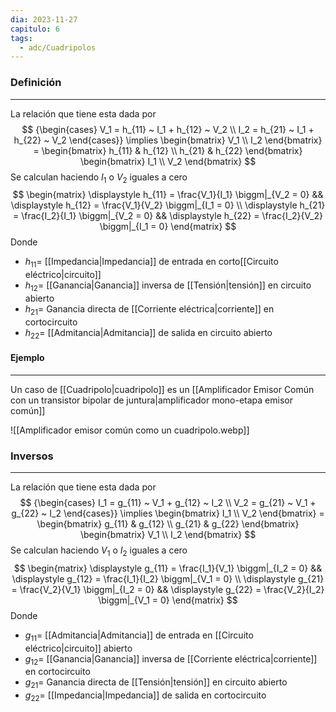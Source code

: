 ```yaml
---
dia: 2023-11-27
capitulo: 6
tags:
  - adc/Cuadripolos
---
```

### Definición
---
La relación que tiene esta dada por $$ {\begin{cases} 
	V_1 = h_{11} ~ I_1 + h_{12} ~ V_2 \\ 
	I_2 = h_{21} ~ I_1 + h_{22} ~ V_2
\end{cases}} \implies 
\begin{bmatrix} V_1 \\ I_2 \end{bmatrix} = \begin{bmatrix} 
	h_{11} & h_{12}  \\ 
	h_{21} & h_{22}
\end{bmatrix} \begin{bmatrix} I_1 \\ V_2 \end{bmatrix} $$
Se calculan haciendo $I_1$ o $V_2$ iguales a cero $$ \begin{matrix} 
	\displaystyle
	h_{11} = \frac{V_1}{I_1} \biggm|_{V_2 = 0} && 
	\displaystyle
	h_{12} = \frac{V_1}{V_2} \biggm|_{I_1 = 0} \\ 
	\displaystyle
	h_{21} = \frac{I_2}{I_1} \biggm|_{V_2 = 0} && 
	\displaystyle
	h_{22} = \frac{I_2}{V_2} \biggm|_{I_1 = 0}  
\end{matrix} $$
Donde 
* $h_{11} =$ [[Impedancia|Impedancia]] de entrada en corto[[Circuito eléctrico|circuito]]
* $h_{12} =$ [[Ganancia|Ganancia]] inversa de [[Tensión|tensión]] en circuito abierto
* $h_{21} =$ Ganancia directa de [[Corriente eléctrica|corriente]] en cortocircuito
* $h_{22} =$ [[Admitancia|Admitancia]] de salida en circuito abierto

#### Ejemplo
---
Un caso de [[Cuadripolo|cuadripolo]] es un [[Amplificador Emisor Común con un transistor bipolar de juntura|amplificador mono-etapa emisor común]] 

![[Amplificador emisor común como un cuadripolo.webp]]

### Inversos
---
La relación que tiene esta dada por $$ {\begin{cases} 
	I_1 = g_{11} ~ V_1 + g_{12} ~ I_2 \\ 
	V_2 = g_{21} ~ V_1 + g_{22} ~ I_2
\end{cases}} \implies 
\begin{bmatrix} I_1 \\ V_2 \end{bmatrix} = \begin{bmatrix} 
	g_{11} & g_{12}  \\ 
	g_{21} & g_{22}
\end{bmatrix} \begin{bmatrix} V_1 \\ I_2 \end{bmatrix} $$
Se calculan haciendo $V_1$ o $I_2$ iguales a cero $$ \begin{matrix} 
	\displaystyle
	g_{11} = \frac{I_1}{V_1} \biggm|_{I_2 = 0} && 
	\displaystyle
	g_{12} = \frac{I_1}{I_2} \biggm|_{V_1 = 0} \\ 
	\displaystyle
	g_{21} = \frac{V_2}{V_1} \biggm|_{I_2 = 0} && 
	\displaystyle
	g_{22} = \frac{V_2}{I_2} \biggm|_{V_1 = 0}  
\end{matrix} $$
Donde 
* $g_{11} =$ [[Admitancia|Admitancia]] de entrada en [[Circuito eléctrico|circuito]] abierto
* $g_{12} =$ [[Ganancia|Ganancia]] inversa de [[Corriente eléctrica|corriente]] en cortocircuito
* $g_{21} =$ Ganancia directa de [[Tensión|tensión]] en circuito abierto
* $g_{22} =$ [[Impedancia|Impedancia]] de salida en cortocircuito